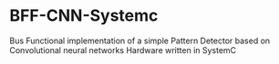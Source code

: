 # BFF-CNN-Systemc
Bus Functional implementation of a simple Pattern Detector based on Convolutional neural networks Hardware written in SystemC
